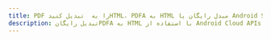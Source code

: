 ---title: PDF را به  تبدیل کنیدHTML، PDFA به HTML مبدل رایگان یا Android SDKdescription: تبدیل رایگانPDFA به HTML با استفاده از Android Cloud APIs & SDK همچنین اسناد PDF را در Cloud ایجاد، ویرایش و رندر کنید.---
